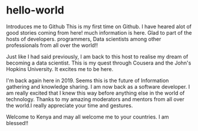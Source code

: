 # hello-world
Introduces me to Github
This is my first time on Github. I have heared alot of good stories coming from here! much information is here. Glad to part of the hosts of developers. programmers, Data scientists among other professionals from all over the world!!

Just like I had said previously, I am back to this host to realise my dream of becoming a data scientist. This is my quest through Cousera and the John's Hopkins University. It excites me to be here.

I'm back again here in 2019. Seems this is the future of Information gathering and knowledge sharing. I am now back as a software developer. I am really excited that I knew this way before anything else in the world of technology. Thanks to my amazing moderators and mentors from all over the world.I really appreciate your time and gestures. 

Welcome to Kenya and may all welcome me to your countries. I am blessed!!
